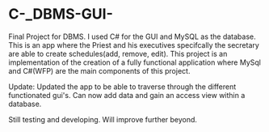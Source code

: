 # C-_DBMS-GUI-
Final Project for DBMS. I used C# for the GUI and MySQL as the database.
This is an app where the Priest and his executives specifcally the secretary are able to create
schedules(add, remove, edit). This project is an implementation of the creation of a fully functional
application where MySql and C#(WFP) are the main components of this project.

Update:
Updated the app to be able to traverse through the different functionated gui's.
Can now add data and gain an access view within a database.

Still testing and developing. Will improve further beyond.